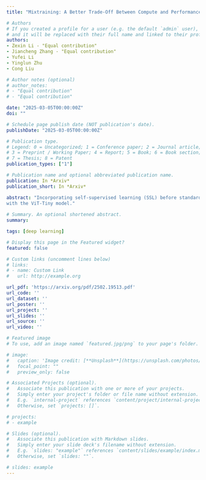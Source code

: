 ```yaml
---
title: "Mixtraining: A Better Trade-Off Between Compute and Performance"

# Authors
# If you created a profile for a user (e.g. the default `admin` user), write the username (folder name) here
# and it will be replaced with their full name and linked to their profile.
authors:
- Zexin Li - "Equal contribution"
- Jiancheng Zhang - "Equal contribution"
- Yufei Li
- Yinglun Zhu
- Cong Liu

# Author notes (optional)
# author_notes:
# - "Equal contribution"
# - "Equal contribution"

date: "2025-03-05T00:00:00Z"
doi: ""

# Schedule page publish date (NOT publication's date).
publishDate: "2025-03-05T00:00:00Z"

# Publication type.
# Legend: 0 = Uncategorized; 1 = Conference paper; 2 = Journal article;
# 3 = Preprint / Working Paper; 4 = Report; 5 = Book; 6 = Book section;
# 7 = Thesis; 8 = Patent
publication_types: ["1"]

# Publication name and optional abbreviated publication name.
publication: In *Arxiv*
publication_short: In *Arxiv*

abstract: "Incorporating self-supervised learning (SSL) before standard supervised learning (SL) has become a widely used strategy to enhance model performance, particularly in data-limited scenarios. However, this approach introduces a trade-off between computation and performance: while SSL helps with representation learning, it requires a separate, often time-consuming training phase, increasing computational overhead and limiting efficiency in resource-constrained settings. To address these challenges, we propose MixTraining, a novel framework that interleaves several SSL and SL epochs within a unified mixtraining training phase, featuring a smooth transition between two learning objectives. MixTraining enhances synergy between SSL and SL for improved accuracy and consolidates shared computation steps to reduce computation overhead. MixTraining is versatile and applicable to both single-task and multi-task learning scenarios. Extensive experiments demonstrate that MixTraining offers a superior compute-performance trade-off compared to conventional pipelines, achieving an 8.81% absolute accuracy gain (18.89% relative accuracy gain) on the TinyImageNet dataset while accelerating training by up to 1.29x
with the ViT-Tiny model."
  
# Summary. An optional shortened abstract.
summary:

tags: [deep learning]

# Display this page in the Featured widget?
featured: false

# Custom links (uncomment lines below)
# links:
# - name: Custom Link
#   url: http://example.org

url_pdf: 'https://arxiv.org/pdf/2502.19513.pdf'
url_code: ''
url_dataset: ''
url_poster: ''
url_project: ''
url_slides: ''
url_source: ''
url_video: ''

# Featured image
# To use, add an image named `featured.jpg/png` to your page's folder.

# image:
#   caption: 'Image credit: [**Unsplash**](https://unsplash.com/photos/pLCdAaMFLTE)'
#   focal_point: ""
#   preview_only: false

# Associated Projects (optional).
#   Associate this publication with one or more of your projects.
#   Simply enter your project's folder or file name without extension.
#   E.g. `internal-project` references `content/project/internal-project/index.md`.
#   Otherwise, set `projects: []`.

# projects:
# - example

# Slides (optional).
#   Associate this publication with Markdown slides.
#   Simply enter your slide deck's filename without extension.
#   E.g. `slides: "example"` references `content/slides/example/index.md`.
#   Otherwise, set `slides: ""`.

# slides: example
---
```

<!--
{{% callout note %}}
Click the *Cite* button above to demo the feature to enable visitors to import publication metadata into their reference management software.
{{% /callout %}}

{{% callout note %}}
Create your slides in Markdown - click the *Slides* button to check out the example.
{{% /callout %}}

Supplementary notes can be added here, including [code, math, and images](https://wowchemy.com/docs/writing-markdown-latex/). -->
